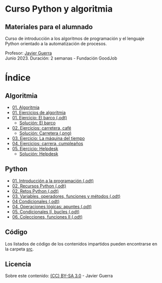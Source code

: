# Curso Python y algoritmia

## Materiales para el alumnado 

Curso de introducción a los algoritmos de programación y el lenguaje Python orientado a la automatización de procesos.

Profesor: [Javier Guerra](https://javguerra.github.io/)  
Junio 2023. Duración: 2 semanas - Fundación GoodJob

# Índice

## Algoritmia

- [01. Algoritmia](algoritmia/01-algoritmia.odt)
- [01. Ejercicios de algoritmia](algoritmia/01-ejercicios-algoritmia.odt)
- [01. Ejercicio: El barco (.odt)](algoritmia/01-ejercicio_logica-barco.odt)
    - [Solución: El barco](algoritmia/01-ejercicio_logica-barco-solucion.md)
- [02. Ejercicios: carretera, café](algoritmia/02-ejercicio_logica-algoritmos_carretera_cafe.md)
    - [Solución: Carretera (.png)](algoritmia/02-ejercicio_logica-algoritmos_carretera-solucion.png)
- [03. Ejercicio: La máquina del tiempo](algoritmia/03-ejercicio_logica-la_maquina_del_tiempo.md)
- [04. Ejercicios: carrera, cumpleaños](algoritmia/04-ejercicio_logica-carrera_cumpleanyos.md)
- [05. Ejercicio: Helpdesk](algoritmia/05-ejercicio-helpdesk.md)
    - [Solución: Helpdesk](algoritmia/05-ejercicio-helpdesk-solucion.md)

## Python

- [01. Introducción a la programación (.odt)](temario/01-sesión-programación.odt)
- [02. Recursos Python (.odt)](temario/02-recursos_python.odt)
- [02. Retos Python (.odt)](temario/02-retos_python.odt)
- [03. Variables, operadores, funciones y métodos (.odt)](temario/03-sesion_python.odt)
- [04  Condicionales (.odt)](temario/04-sesión_python.odt)
- [04. Operaciones lógicas: apuntes (.odt)](temario/04-operaciones_logicas-apuntes.odt)
- [05. Condicionales II, bucles (.odt)](temario/05-sesión_python.odt)
- [06. Colecciones, funciones II (.odt)](temario/06-sesión_python.odt)


## Código

Los listados de código de los contenidos impartidos pueden encontrarse en la carpeta [src](./src).

## Licencia

Sobre este contenido: [(CC) BY-SA 3.0](https://creativecommons.org/licenses/by-sa/3.0/es/) - Javier Guerra